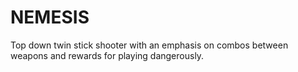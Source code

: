 # NEMESIS
Top down twin stick shooter with an emphasis on combos between weapons and rewards for playing dangerously. 
